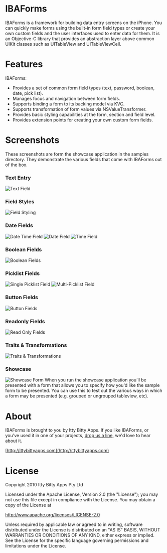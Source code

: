 IBAForms
============
IBAForms is a framework for building data entry screens on the iPhone. You can quickly make forms using the built-in form field types or create your own custom fields and the user interfaces used to enter data for them. It is an Objective-C library that provides an abstraction layer above common UIKit classes such as UITableView and UITableViewCell.

Features
============
IBAForms:

 *  Provides a set of common form field types (text, password, boolean, date, pick list). 
 *  Manages focus and navigation between form fields.
 *  Supports binding a form to its backing model via KVC.
 *  Supports transformation of form values via NSValueTransformer.
 *  Provides basic styling capabilities at the form, section and field level.
 *  Provides extension points for creating your own custom form fields.

Screenshots
============

These screenshots are form the showcase application in the samples directory. They demonstrate the various fields that come with IBAForms out of the box.

### Text Entry
![Text Field](https://github.com/ittybittydude/IBAForms/blob/master/doc/screenshots/simple-text-entry.jpg "")

### Field Styles
![Field Styling](https://github.com/ittybittydude/IBAForms/blob/master/doc/screenshots/styled-fields.jpg)

### Date Fields
![Date Time Field](https://github.com/ittybittydude/IBAForms/blob/master/doc/screenshots/date-time-field.jpg)
![Date Field](https://github.com/ittybittydude/IBAForms/blob/master/doc/screenshots/date-field.jpg)
![Time Field](https://github.com/ittybittydude/IBAForms/blob/master/doc/screenshots/time-field.jpg)

### Boolean Fields
![Boolean Fields](https://github.com/ittybittydude/IBAForms/blob/master/doc/screenshots/boolean-fields.jpg)

### Picklist Fields
![Single Picklist Field](https://github.com/ittybittydude/IBAForms/blob/master/doc/screenshots/single-picklist.jpg)
![Multi-Picklist Field](https://github.com/ittybittydude/IBAForms/blob/master/doc/screenshots/multi-picklist.jpg)

### Button Fields
![Button Fields](https://github.com/ittybittydude/IBAForms/blob/master/doc/screenshots/buttons.jpg)

### Readonly Fields
![Read Only Fields](https://github.com/ittybittydude/IBAForms/blob/master/doc/screenshots/readonly-fields.jpg)

### Traits & Transformations
![Traits & Transformations](https://github.com/ittybittydude/IBAForms/blob/master/doc/screenshots/traits-transformations.jpg)

### Showcase
![Showcase Form](https://github.com/ittybittydude/IBAForms/blob/master/doc/screenshots/showcase.jpg)
When you run the showcase application you'll be presented with a form that allows you to specify how you'd like the sample form to be presented. You can use this to test out the various ways in which a form may be presented (e.g. grouped or ungrouped tableview, etc).


About
============

IBAForms is brought to you by Itty Bitty Apps. If you like IBAForms, or you've used it in one of your projects, [drop us a line](http://ittybittyapps.com/contact-us/), we'd love to hear about it.

[http://ittybittyapps.com](http://ittybittyapps.com)


License
============

Copyright 2010 Itty Bitty Apps Pty Ltd

Licensed under the Apache License, Version 2.0 (the "License"); you may not use this file except in compliance with the License. You may obtain a copy of the License at 

http://www.apache.org/licenses/LICENSE-2.0 

Unless required by applicable law or agreed to in writing, software distributed under the License is distributed on an "AS IS" BASIS, WITHOUT WARRANTIES OR CONDITIONS OF ANY KIND, either express or implied. See the License for the specific language governing permissions and limitations under the License.